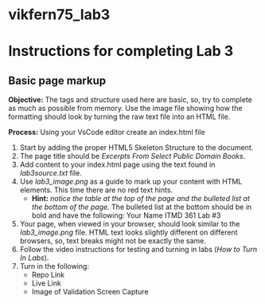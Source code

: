 # vikfern75_lab3
# Instructions for completing Lab 3 
## Basic page markup

**Objective:**
The tags and structure used here are basic, so, try to complete as much as possible from memory. Use the image file showing how the formatting should look by turning the raw text file into an HTML file.

**Process:**
Using your VsCode editor create an index.html file

1. Start by adding the proper HTML5 Skeleton Structure to the document.
2. The page title should be *Excerpts From Select Public Domain Books*.
3. Add content to your index.html page using the text found in *lab3source.txt* file. 
4. Use *lab3_image.png* as a guide to mark up your content with HTML elements. This time there are no red text hints.  
    *	**Hint:** *notice the table at the top of the page and the bulleted list at the bottom of the page.*
    The bulleted list at the bottom should be in bold and have the following:
    Your Name
    ITMD 361
    Lab #3
5. Your page, when viewed in your browser, should look similar to the *lab3_image.png* file. HTML text looks slightly different on different browsers, so, text breaks might not be exactly the same.
6. Follow the video instructions for testing and turning in labs (*How to Turn In Labs*). 
7. Turn in the following:
    * Repo Link
    * Live Link
    * Image of Validation Screen Capture
    
  

